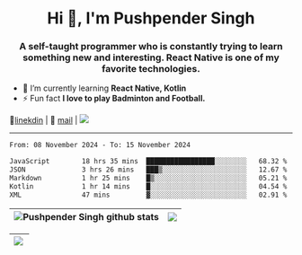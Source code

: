<h1 align="center">Hi 👋, I'm Pushpender Singh</h1>
<h3 align="center">A self-taught programmer who is constantly trying to learn something new and interesting. React Native is one of my favorite technologies.</h3>

- 🌱 I’m currently learning **React Native, Kotlin**
- ⚡ Fun fact **I love to play Badminton and Football.**

👔[linekdin](https://www.linkedin.com/in/pushpender-singh-240061202/) | 📧 [mail](mailto:pushpendersingh694@gmail.com) | 
<a href="https://github.com/pushpender-singh-ap/pushpender-singh-ap">
    <img src="https://komarev.com/ghpvc/?username=pushpender-singh-ap&style=for-the-badge">
</a>


---

<!--START_SECTION:waka-->

```txt
From: 08 November 2024 - To: 15 November 2024

JavaScript        18 hrs 35 mins  █████████████████░░░░░░░░   68.32 %
JSON              3 hrs 26 mins   ███▒░░░░░░░░░░░░░░░░░░░░░   12.67 %
Markdown          1 hr 25 mins    █▒░░░░░░░░░░░░░░░░░░░░░░░   05.21 %
Kotlin            1 hr 14 mins    █░░░░░░░░░░░░░░░░░░░░░░░░   04.54 %
XML               47 mins         ▓░░░░░░░░░░░░░░░░░░░░░░░░   02.91 %
```

<!--END_SECTION:waka-->


| <a><img align="center" src="https://github-readme-stats-iota-ecru-15.vercel.app/api?username=pushpender-singh-ap&show_icons=true&include_all_commits=true&theme=buefy&hide_border=true" alt="Pushpender Singh github stats" /></a> | <a><img align="center" src="https://github-readme-stats-iota-ecru-15.vercel.app/api/top-langs/?username=pushpender-singh-ap&layout=compact&theme=buefy&hide_border=true" /></a> |
| ------------- | ------------- |

| <a> <img align="left" src="https://github-readme-streak-stats.herokuapp.com/?user=pushpender-singh-ap" /></br> </a> |
| ------------- |
